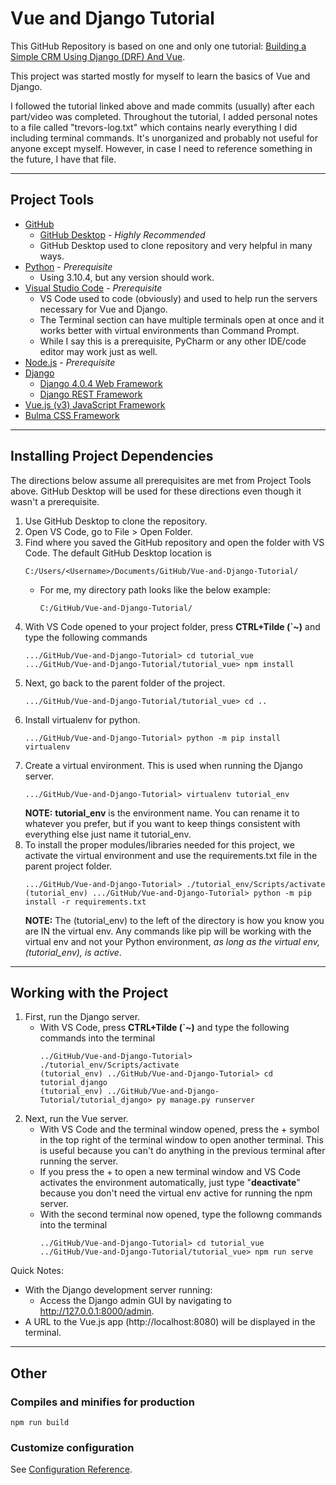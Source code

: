 # Vue and Django Tutorial
This GitHub Repository is based on one and only one tutorial: [Building a Simple CRM Using Django (DRF) And Vue](https://www.youtube.com/playlist?list=PLpyspNLjzwBl-u7Vh8mGfqqRKcVxHzqlp).

This project was started mostly for myself to learn the basics of Vue and Django.

I followed the tutorial linked above and made commits (usually) after each part/video was completed. Throughout the tutorial, I added personal notes to a file called "trevors-log.txt" which contains nearly everything I did including terminal commands. It's unorganized and probably not useful for anyone except myself. However, in case I need to reference something in the future, I have that file.

---

## Project Tools
* [GitHub](https://github.com/)
   * [GitHub Desktop](https://desktop.github.com/) - *Highly Recommended*
   * GitHub Desktop used to clone repository and very helpful in many ways.
* [Python](https://www.python.org/) - *Prerequisite*
   * Using 3.10.4, but any version should work.
* [Visual Studio Code](https://code.visualstudio.com/) - *Prerequisite*
   * VS Code used to code (obviously) and used to help run the servers necessary for Vue and Django.
   * The Terminal section can have multiple terminals open at once and it works better with virtual environments than Command Prompt.
   * While I say this is a prerequisite, PyCharm or any other IDE/code editor may work just as well.
* [Node.js](https://nodejs.org/en/) - *Prerequisite*
* [Django](https://www.djangoproject.com/)
   * [Django 4.0.4 Web Framework](https://docs.djangoproject.com/en/4.0/)
   * [Django REST Framework](https://www.django-rest-framework.org/)
* [Vue.js (v3) JavaScript Framework](https://v3.vuejs.org/)
* [Bulma CSS Framework](https://bulma.io/documentation/)

---

## Installing Project Dependencies
The directions below assume all prerequisites are met from Project Tools above. GitHub Desktop will be used for these directions even though it wasn't a prerequisite.

1. Use GitHub Desktop to clone the repository.
2. Open VS Code, go to File > Open Folder.
3. Find where you saved the GitHub repository and open the folder with VS Code. The default GitHub Desktop location is
   ```
   C:/Users/<Username>/Documents/GitHub/Vue-and-Django-Tutorial/
   ```
   * For me, my directory path looks like the below example:
      ```
      C:/GitHub/Vue-and-Django-Tutorial/
      ```
4. With VS Code opened to your project folder, press **CTRL+Tilde (`~)** and type the following commands
   ```
   .../GitHub/Vue-and-Django-Tutorial> cd tutorial_vue
   .../GitHub/Vue-and-Django-Tutorial/tutorial_vue> npm install
   ```
5. Next, go back to the parent folder of the project.
   ```
   .../GitHub/Vue-and-Django-Tutorial/tutorial_vue> cd ..
   ```
6. Install virtualenv for python.
   ```
   .../GitHub/Vue-and-Django-Tutorial> python -m pip install virtualenv
   ```
7. Create a virtual environment. This is used when running the Django server.
   ```
   .../GitHub/Vue-and-Django-Tutorial> virtualenv tutorial_env
   ```
   **NOTE:** **tutorial_env** is the environment name. You can rename it to whatever you prefer, but if you want to keep things consistent with everything else just name it tutorial_env.
8. To install the proper modules/libraries needed for this project, we activate the virtual environment and use the requirements.txt file in the parent project folder.
   ```
   .../GitHub/Vue-and-Django-Tutorial> ./tutorial_env/Scripts/activate
   (tutorial_env) .../GitHub/Vue-and-Django-Tutorial> python -m pip install -r requirements.txt
   ```
   **NOTE:** The (tutorial_env) to the left of the directory is how you know you are IN the virtual env. Any commands like pip will be working with the virtual env and not your Python environment, *as long as the virtual env, (tutorial_env), is active*.

---

## Working with the Project
1. First, run the Django server.
   - With VS Code, press **CTRL+Tilde (`~)** and type the following commands into the terminal
      ```
      ../GitHub/Vue-and-Django-Tutorial> ./tutorial_env/Scripts/activate
      (tutorial_env) ../GitHub/Vue-and-Django-Tutorial> cd tutorial_django
      (tutorial_env) ../GitHub/Vue-and-Django-Tutorial/tutorial_django> py manage.py runserver
      ```
2. Next, run the Vue server.
   - With VS Code and the terminal window opened, press the + symbol in the top right of the terminal window to open another terminal. This is useful because you can't do anything in the previous terminal after running the server.
   - If you press the + to open a new terminal window and VS Code activates the environment automatically, just type "**deactivate**" because you don't need the virtual env active for running the npm server.
   - With the second terminal now opened, type the followng commands into the terminal
      ```
	  ../GitHub/Vue-and-Django-Tutorial> cd tutorial_vue
	  ../GitHub/Vue-and-Django-Tutorial/tutorial_vue> npm run serve
	  ```

Quick Notes:
   - With the Django development server running:
      - Access the Django admin GUI by navigating to http://127.0.0.1:8000/admin.
   - A URL to the Vue.js app (http://localhost:8080) will be displayed in the terminal.

---

## Other

### Compiles and minifies for production
```
npm run build
```

### Customize configuration
See [Configuration Reference](https://cli.vuejs.org/config/).

